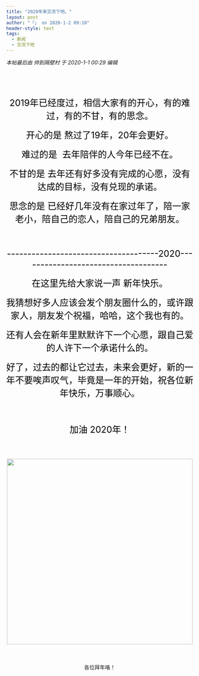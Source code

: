 ```yaml
---
title: "2020年来交流下吧。"
layout: post
author: "「」 on 2020-1-2 09:10"
header-style: text
tags:
  - 新闻
  - 交流下吧
---
```


<head></head>
<body>
 <i class="pstatus"> 本帖最后由 帅到隔壁村 于 2020-1-1 00:29 编辑 </i>
 <br> 
 <br> 
 <div align="center"> 
  <font size="5"><font color="#000000"><br> </font></font> 
 </div>
 <br> 
 <br> 
 <div align="center"> 
  <font size="5"><font color="#000000">2019年已经度过，相信大家有的开心，有的难过，有的不甘，有的思念。</font></font> 
 </div>
 <br> 
 <div align="center"> 
  <font size="5"><font color="#000000">开心的是 熬过了19年，20年会更好。</font></font> 
 </div>
 <br> 
 <div align="center"> 
  <font size="5"><font color="#000000">难过的是&nbsp;&nbsp;去年陪伴的人今年已经不在。</font></font> 
 </div>
 <br> 
 <div align="center"> 
  <font size="5"><font color="#000000">不甘的是 去年还有好多没有完成的心愿，没有达成的目标，没有兑现的承诺。</font></font> 
 </div>
 <br> 
 <div align="center"> 
  <font size="5"><font color="#000000">思念的是 已经好几年没有在家过年了，陪一家老小，陪自己的恋人，陪自己的兄弟朋友。</font></font> 
 </div>
 <br> 
 <div align="center"> 
  <font size="5"><font color="#000000"><br> </font></font> 
 </div>
 <br> 
 <div align="center"> 
  <font size="5"><font color="#000000">-------------------------------------2020------------------------------------</font></font> 
 </div>
 <br> 
 <div align="center"> 
  <font size="5"><font color="#000000">在这里先给大家说一声 新年快乐。</font></font> 
 </div>
 <br> 
 <div align="center"> 
  <font size="5"><font color="#000000">我猜想好多人应该会发个朋友圈什么的，或许跟家人，朋友发个祝福，哈哈，这个我也有的。</font></font> 
 </div>
 <br> 
 <div align="center"> 
  <font size="5"><font color="#000000">还有人会在新年里默默许下一个心愿，跟自己爱的人许下一个承诺什么的。</font></font> 
 </div>
 <br> 
 <div align="center"> 
  <font size="5"><font color="#000000">好了，过去的都让它过去，未来会更好，新的一年不要唉声叹气，毕竟是一年的开始，祝各位新年快乐，万事顺心。</font></font> 
 </div>
 <br> 
 <div align="center"> 
  <font size="5"><font color="#000000"><br> </font></font> 
 </div>
 <br> 
 <div align="center"> 
  <font size="5"><font color="#000000">加油 2020年！</font></font> 
 </div>
 <br> 
 <div align="center"> 
  <font size="5"><font color="#000000"><br> </font></font> 
 </div>
 <br> 
 <div align="center"> 
  <ignore_js_op> 
   <img aid="1324428" src="https://bbs.boniu123.cc/data/attachment/forum/202001/01/002925mxmhzi1mn1rzip31.jpg" zoomfile="data/attachment/forum/202001/01/002925mxmhzi1mn1rzip31.jpg" file="data/attachment/forum/202001/01/002925mxmhzi1mn1rzip31.jpg" width="500" inpost="1"> 
   <div class="tip tip_4 aimg_tip" id="aimg_1324428_menu" style="position: absolute; display: none" disautofocus="true"> 
    <div class="xs0"> 
     <p><strong>下载.jpg</strong> <em class="xg1">(30.3 KB, 下载次数: 0)</em></p> 
     <p> <a href="forum.php?mod=attachment&amp;aid=MTMyNDQyOHxmNWRlMjMwYnwxNTc3OTUwMTg1fDB8NTQ0OTA4&amp;nothumb=yes" target="_blank">下载附件</a> &nbsp;<a href="javascript:;" onclick="showWindow(this.id, this.getAttribute('url'), 'get', 0);" id="savephoto_1324428" url="home.php?mod=spacecp&amp;ac=album&amp;op=saveforumphoto&amp;aid=1324428&amp;handlekey=savephoto_1324428">保存到相册</a> </p> 
     <p class="xg1 y"><span title="2020-1-1 00:29">昨天&nbsp;00:29</span> 上传</p> 
    </div> 
    <div class="tip_horn"></div> 
   </div> 
  </ignore_js_op> 
 </div>
 <br> 
 <br> 
 <br> 
 <div align="center">
   各位拜年咯！ 
 </div>
 <br> 
 <br> 
 <br>
</body>


